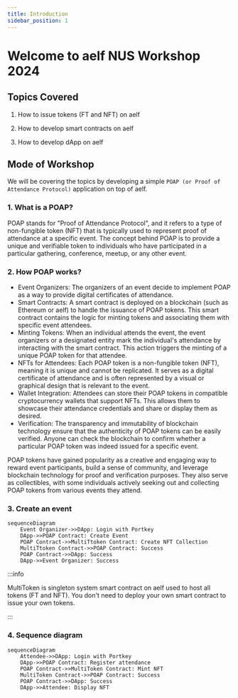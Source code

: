 ```yaml
---
title: Introduction
sidebar_position: 1
---
```


# Welcome to aelf NUS Workshop 2024

## Topics Covered

 1. How to issue tokens (FT and NFT) on aelf

 2. How to develop smart contracts on aelf

 3. How to develop dApp on aelf


## Mode of Workshop
We will be covering the topics by developing a simple `POAP (or Proof of Attendance Protocol)` application on top of aelf.


### 1. What is a POAP?

POAP stands for "Proof of Attendance Protocol", and it refers to a type of non-fungible token (NFT) that is typically used to represent proof of attendance at a specific event. The concept behind POAP is to provide a unique and verifiable token to individuals who have participated in a particular gathering, conference, meetup, or any other event.

### 2. How POAP works?

- Event Organizers: The organizers of an event decide to implement POAP as a way to provide digital certificates of attendance.
- Smart Contracts: A smart contract is deployed on a blockchain (such as Ethereum or aelf) to handle the issuance of POAP tokens. This smart contract contains the logic for minting tokens and associating them with specific event attendees.
- Minting Tokens: When an individual attends the event, the event organizers or a designated entity mark the individual's attendance by interacting with the smart contract. This action triggers the minting of a unique POAP token for that attendee.
- NFTs for Attendees: Each POAP token is a non-fungible token (NFT), meaning it is unique and cannot be replicated. It serves as a digital certificate of attendance and is often represented by a visual or graphical design that is relevant to the event.
- Wallet Integration: Attendees can store their POAP tokens in compatible cryptocurrency wallets that support NFTs. This allows them to showcase their attendance credentials and share or display them as desired.
- Verification: The transparency and immutability of blockchain technology ensure that the authenticity of POAP tokens can be easily verified. Anyone can check the blockchain to confirm whether a particular POAP token was indeed issued for a specific event.

POAP tokens have gained popularity as a creative and engaging way to reward event participants, build a sense of community, and leverage blockchain technology for proof and verification purposes. They also serve as collectibles, with some individuals actively seeking out and collecting POAP tokens from various events they attend.

### 3. Create an event
```mermaid
sequenceDiagram
    Event Organizer->>DApp: Login with Portkey
    DApp->>POAP Contract: Create Event
    POAP Contract->>MultiTtoken Contract: Create NFT Collection
    MultiTtoken Contract->>POAP Contract: Success
    POAP Contract->>DApp: Success
    DApp->>Event Organizer: Success
```


:::info

MultiToken is singleton system smart contract on aelf used to host all tokens (FT and NFT). You don't need to deploy your own smart contract to issue your own tokens.

:::

### 4. Sequence diagram

```mermaid
sequenceDiagram
    Attendee->>DApp: Login with Portkey
    DApp->>POAP Contract: Register attendance
    POAP Contract->>MultiToken Contract: Mint NFT
    MultiToken Contract->>POAP Contract: Success
    POAP Contract->>DApp: Success
    DApp->>Attendee: Display NFT
```
